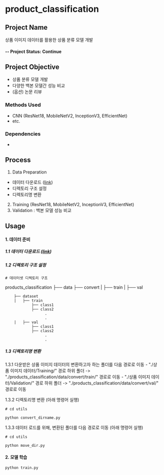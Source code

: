 # product_classification



## Project Name
상품 이미지 데이터를 활용한 상품 분류 모델 개발

#### -- Project Status: Continue


## Project Objective
* 상품 분류 모델 개발
* 다양한 백본 모델간 성능 비교 
* (옵션) 논문 리뷰

### Methods Used
* CNN (ResNet18, MobileNetV2, InceptionV3, EfficientNet)
* etc. 

### Dependencies
* 


## Process
1. Data Preparation 
  - 데이터 다운로드 ([link](https://aihub.or.kr/aidata/34145/download))
  - 디렉토리 구조 설정
  - 디렉토리명 변환
2. Training (ResNet18, MobileNetV2, InceptionV3, EfficientNet)
3. Validation : 백본 모델 성능 비교


## Usage

#### 1. 데이터 준비 

   ##### 1.1 데이터 다운로드 ([link](https://aihub.or.kr/aidata/34145/download))
   
   ##### 1.2 디렉토리 구조 설정 
    
    # 데이터셋 디렉토리 구조 
products_classification
    ├── data
        ├── convert
        |   ├── train
        |   ├── val

        ├── dataset  
        |   ├── train
                ├── class1
                ├── class2
                      .
                      .
        |   ├── val
                ├── class1
                ├── class2
                      .
                      .
   
    
   ##### 1.3 디렉토리명 변환
   1.3.1 다운받은 상품 이미지 데이터의 변환하고자 하는 폴더를 다음 경로로 이동
     - "./상품 이미지 데이터/Training/" 경로 하위 폴더 -> "./products_classification/data/convert/train/" 경로로 이동
     - "./상품 이미지 데이터/Validation/" 경로 하위 폴더 -> "./products_classification/data/convert/val/" 경로로 이동
   
   1.3.2 디렉토리명 변환 (아래 명령어 실행)
    
    # cd utils
    
    python convert_dirname.py

   1.3.3 데이터 로드를 위해, 변환된 폴더를 다음 경로로 이동 (아래 명령어 실행)
    
    # cd utils
    
    python move_dir.py  
    
 



#### 2. 모델 학습

    python train.py






